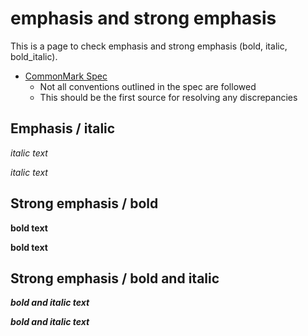 # emphasis and strong emphasis

This is a page to check emphasis and strong emphasis (bold, italic, bold_italic).

- [CommonMark Spec](https://github.github.com/gfm/#emphasis-and-strong-emphasis)
	- Not all conventions outlined in the spec are followed
	- This should be the first source for resolving any discrepancies

## Emphasis / italic

_italic text_

*italic text*

## Strong emphasis / bold

__bold text__

**bold text**

## Strong emphasis / bold and italic

___bold and italic text___

***bold and italic text***
